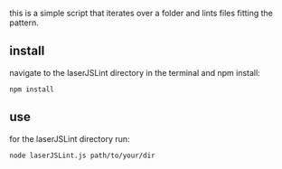 this is a simple script that iterates over a folder and lints files fitting the pattern. 

install
---
navigate to the laserJSLint directory in the terminal and npm install:
```
npm install
```

use
---
for the laserJSLint directory run:
```
node laserJSLint.js path/to/your/dir
````
